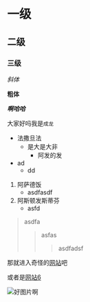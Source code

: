 # 一级
## 二级
### 三级

*斜体*

**粗体**

***啊哈哈***

大家好吗我是`成龙`

* 法撒旦法
	* 是大是大非
		* 阿发的发
* ad
  * dd

1. 阿萨德饭
    - asdfasdf
2. 阿斯顿发斯蒂芬
    - asfd


> asdfa
>> asfas
>>> asdfadsf

那就进入奇怪的[网站](https://www.baidu.com "百度")吧

或者是[网站6][1]

[1]:https://github.com "Github"

![好图片啊](C:/Users/任鼎翔/Desktop/pcy.jpg "park")


